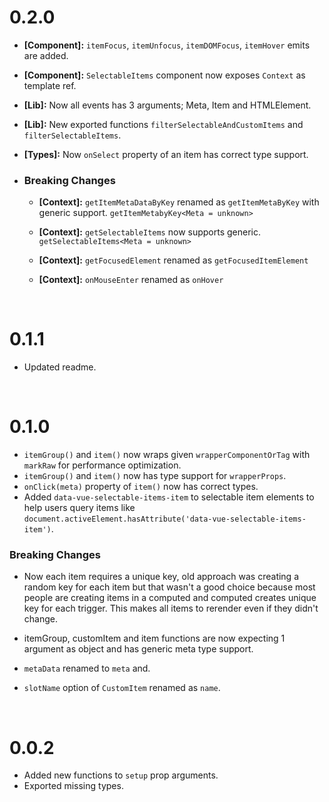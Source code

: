 # 0.2.0

  - **[Component]:** `itemFocus`, `itemUnfocus`, `itemDOMFocus`, `itemHover` emits are added.

  - **[Component]:** `SelectableItems` component now exposes `Context` as template ref.

  - **[Lib]:** Now all events has 3 arguments; Meta, Item and HTMLElement.

  - **[Lib]:** New exported functions `filterSelectableAndCustomItems` and `filterSelectableItems`.

  - **[Types]:** Now `onSelect` property of an item has correct type support.

- ### Breaking Changes
  - **[Context]:** `getItemMetaDataByKey` renamed as `getItemMetaByKey` with generic support. `getItemMetabyKey<Meta = unknown>`

  - **[Context]:** `getSelectableItems` now supports generic. `getSelectableItems<Meta = unknown>`

  - **[Context]:** `getFocusedElement` renamed as `getFocusedItemElement`

  - **[Context]:** `onMouseEnter` renamed as `onHover`

<br>

# 0.1.1

- Updated readme.

<br>

# 0.1.0

- `itemGroup()` and `item()` now wraps given `wrapperComponentOrTag` with `markRaw` for performance optimization.
- `itemGroup()` and `item()` now has type support for `wrapperProps`.
- `onClick(meta)` property of `item()` now has correct types.
- Added `data-vue-selectable-items-item` to selectable item elements to help users query items like `document.activeElement.hasAttribute('data-vue-selectable-items-item')`.

### Breaking Changes

- Now each item requires a unique key, old approach was creating a random key for each item but that wasn't a good choice because most people are creating items in a computed and computed creates unique key for each trigger. This makes all items to rerender even if they didn't change.

- itemGroup, customItem and item functions are now expecting 1 argument as object and has generic meta type support.

- `metaData` renamed to `meta` and.

- `slotName` option of `CustomItem` renamed as `name`.

<br>

# 0.0.2

- Added new functions to `setup` prop arguments.
- Exported missing types.
